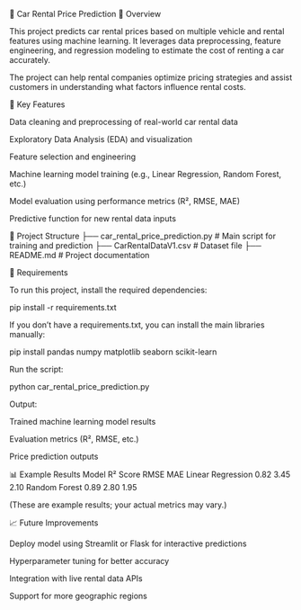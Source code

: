 🚗 Car Rental Price Prediction
📘 Overview

This project predicts car rental prices based on multiple vehicle and rental features using machine learning. It leverages data preprocessing, feature engineering, and regression modeling to estimate the cost of renting a car accurately.

The project can help rental companies optimize pricing strategies and assist customers in understanding what factors influence rental costs.

🧠 Key Features

Data cleaning and preprocessing of real-world car rental data

Exploratory Data Analysis (EDA) and visualization

Feature selection and engineering

Machine learning model training (e.g., Linear Regression, Random Forest, etc.)

Model evaluation using performance metrics (R², RMSE, MAE)

Predictive function for new rental data inputs

📂 Project Structure
├── car_rental_price_prediction.py   # Main script for training and prediction
├── CarRentalDataV1.csv              # Dataset file
├── README.md                        # Project documentation


🧰 Requirements

To run this project, install the required dependencies:

pip install -r requirements.txt


If you don’t have a requirements.txt, you can install the main libraries manually:

pip install pandas numpy matplotlib seaborn scikit-learn




Run the script:

python car_rental_price_prediction.py


Output:

Trained machine learning model results

Evaluation metrics (R², RMSE, etc.)

Price prediction outputs

📊 Example Results
Model	R² Score	RMSE	MAE
Linear Regression	0.82	3.45	2.10
Random Forest	0.89	2.80	1.95

(These are example results; your actual metrics may vary.)

📈 Future Improvements

Deploy model using Streamlit or Flask for interactive predictions

Hyperparameter tuning for better accuracy

Integration with live rental data APIs

Support for more geographic regions


